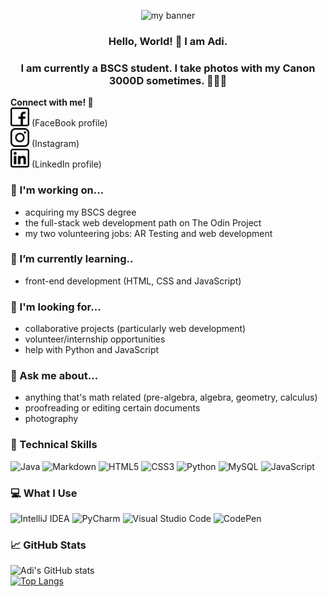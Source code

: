 <p align="center">
<img src="https://user-images.githubusercontent.com/52438473/151645744-c96a73de-6ec6-40cb-be50-bc2e0b9baca7.png" alt="my banner">
</p>

<h3 align="center"> Hello, World! 👋 I am Adi. </h3>
<h3 align="center"> I am currently a BSCS student. I take photos with my Canon 3000D sometimes. 🤷🏻‍♀️ </h3>

<b>Connect with me! 📲<br></b>
<a href="https://www.facebook.com/adi.ferrer.33/" target="_blank"><img src="https://raw.githubusercontent.com/adiferrer/adiferrer/main/images/facebook.png" alt="icon" height="30px"></a> (FaceBook profile) <br>
<a href="https://www.instagram.com/takenbyadi/?hl=en" target="_blank"><img src="https://raw.githubusercontent.com/adiferrer/adiferrer/main/images/instagram.png" alt="icon" height="30px"></a> (Instagram) <br>
<a href="https://www.linkedin.com/in/jeanne-ferrer-496a021aa/" target="_blank"><img src="https://raw.githubusercontent.com/adiferrer/adiferrer/main/images/linkedin.png" alt="icon" height="30px"></a> (LinkedIn profile)

### 🔭 I'm working on...
- acquiring my BSCS degree 
- the full-stack web development path on The Odin Project
- my two volunteering jobs: AR Testing and web development

### 🌱 I’m currently learning..
- front-end development (HTML, CSS and JavaScript)

### 🤔 I'm looking for... 
- collaborative projects (particularly web development)
- volunteer/internship opportunities
- help with Python and JavaScript

### 💭 Ask me about...
- anything that's math related (pre-algebra, algebra, geometry, calculus)
- proofreading or editing certain documents
- photography

### 🚀 Technical Skills <br>
![Java](https://img.shields.io/badge/java-%23ED8B00.svg?style=for-the-badge&logo=java&logoColor=white)
![Markdown](https://img.shields.io/badge/markdown-%23000000.svg?style=for-the-badge&logo=markdown&logoColor=white)
![HTML5](https://img.shields.io/badge/html5-%23E34F26.svg?style=for-the-badge&logo=html5&logoColor=white)
![CSS3](https://img.shields.io/badge/css3-%231572B6.svg?style=for-the-badge&logo=css3&logoColor=white)
![Python](https://img.shields.io/badge/python-3670A0?style=for-the-badge&logo=python&logoColor=ffdd54)
![MySQL](https://img.shields.io/badge/mysql-%2300f.svg?style=for-the-badge&logo=mysql&logoColor=white)
![JavaScript](https://img.shields.io/badge/javascript-%23323330.svg?style=for-the-badge&logo=javascript&logoColor=%23F7DF1E)
<br>

### 💻 What I Use <br>
![IntelliJ IDEA](https://img.shields.io/badge/IntelliJIDEA-000000.svg?style=for-the-badge&logo=intellij-idea&logoColor=white)
![PyCharm](https://img.shields.io/badge/pycharm-143?style=for-the-badge&logo=pycharm&logoColor=black&color=black&labelColor=green)
![Visual Studio Code](https://img.shields.io/badge/Visual%20Studio%20Code-0078d7.svg?style=for-the-badge&logo=visual-studio-code&logoColor=white)
![CodePen](https://img.shields.io/badge/CodePen-white?style=for-the-badge&logo=codepen&logoColor=black)

### 📈 GitHub Stats <br>
![Adi's GitHub stats](https://github-readme-stats.vercel.app/api?username=adiferrer&theme=solarized-light&show_icons=true) <br>
[![Top Langs](https://github-readme-stats.vercel.app/api/top-langs/?username=adiferrer&layout=compact)](https://github.com/adiferrer)
